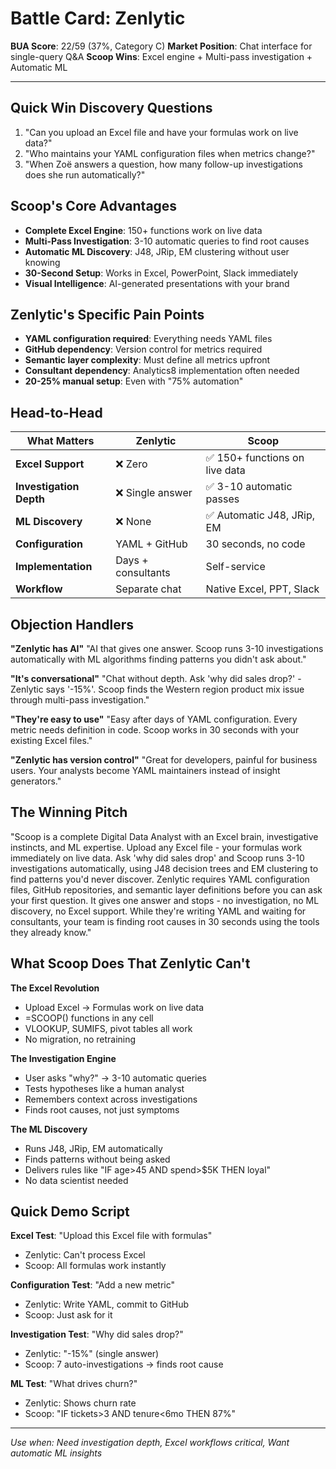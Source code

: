 # Battle Card: Zenlytic

**BUA Score**: 22/59 (37%, Category C)
**Market Position**: Chat interface for single-query Q&A
**Scoop Wins**: Excel engine + Multi-pass investigation + Automatic ML

---

## Quick Win Discovery Questions
1. "Can you upload an Excel file and have your formulas work on live data?"
2. "Who maintains your YAML configuration files when metrics change?"
3. "When Zoë answers a question, how many follow-up investigations does she run automatically?"

## Scoop's Core Advantages
- **Complete Excel Engine**: 150+ functions work on live data
- **Multi-Pass Investigation**: 3-10 automatic queries to find root causes
- **Automatic ML Discovery**: J48, JRip, EM clustering without user knowing
- **30-Second Setup**: Works in Excel, PowerPoint, Slack immediately
- **Visual Intelligence**: AI-generated presentations with your brand

## Zenlytic's Specific Pain Points
- **YAML configuration required**: Everything needs YAML files
- **GitHub dependency**: Version control for metrics required
- **Semantic layer complexity**: Must define all metrics upfront
- **Consultant dependency**: Analytics8 implementation often needed
- **20-25% manual setup**: Even with "75% automation"

## Head-to-Head

| What Matters | Zenlytic | Scoop |
|--------------|----------|-------|
| **Excel Support** | ❌ Zero | ✅ 150+ functions on live data |
| **Investigation Depth** | ❌ Single answer | ✅ 3-10 automatic passes |
| **ML Discovery** | ❌ None | ✅ Automatic J48, JRip, EM |
| **Configuration** | YAML + GitHub | 30 seconds, no code |
| **Implementation** | Days + consultants | Self-service |
| **Workflow** | Separate chat | Native Excel, PPT, Slack |


## Objection Handlers

**"Zenlytic has AI"**
"AI that gives one answer. Scoop runs 3-10 investigations automatically with ML algorithms finding patterns you didn't ask about."

**"It's conversational"**
"Chat without depth. Ask 'why did sales drop?' - Zenlytic says '-15%'. Scoop finds the Western region product mix issue through multi-pass investigation."

**"They're easy to use"**
"Easy after days of YAML configuration. Every metric needs definition in code. Scoop works in 30 seconds with your existing Excel files."

**"Zenlytic has version control"**
"Great for developers, painful for business users. Your analysts become YAML maintainers instead of insight generators."

## The Winning Pitch
"Scoop is a complete Digital Data Analyst with an Excel brain, investigative instincts, and ML expertise. Upload any Excel file - your formulas work immediately on live data. Ask 'why did sales drop' and Scoop runs 3-10 investigations automatically, using J48 decision trees and EM clustering to find patterns you'd never discover. Zenlytic requires YAML configuration files, GitHub repositories, and semantic layer definitions before you can ask your first question. It gives one answer and stops - no investigation, no ML discovery, no Excel support. While they're writing YAML and waiting for consultants, your team is finding root causes in 30 seconds using the tools they already know."

## What Scoop Does That Zenlytic Can't

**The Excel Revolution**
- Upload Excel → Formulas work on live data
- =SCOOP() functions in any cell
- VLOOKUP, SUMIFS, pivot tables all work
- No migration, no retraining

**The Investigation Engine**
- User asks "why?" → 3-10 automatic queries
- Tests hypotheses like a human analyst
- Remembers context across investigations
- Finds root causes, not just symptoms

**The ML Discovery**
- Runs J48, JRip, EM automatically
- Finds patterns without being asked
- Delivers rules like "IF age>45 AND spend>$5K THEN loyal"
- No data scientist needed


## Quick Demo Script

**Excel Test**: "Upload this Excel file with formulas"
- Zenlytic: Can't process Excel
- Scoop: All formulas work instantly

**Configuration Test**: "Add a new metric"
- Zenlytic: Write YAML, commit to GitHub
- Scoop: Just ask for it

**Investigation Test**: "Why did sales drop?"
- Zenlytic: "-15%" (single answer)
- Scoop: 7 auto-investigations → finds root cause

**ML Test**: "What drives churn?"
- Zenlytic: Shows churn rate
- Scoop: "IF tickets>3 AND tenure<6mo THEN 87%"


---

*Use when: Need investigation depth, Excel workflows critical, Want automatic ML insights*
